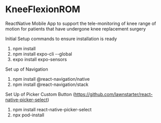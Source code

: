# KneeFlexionROM
ReactNative Mobile App to support the tele-monitoring of knee range of motion for patients that have undergone knee replacement surgery

Initial Setup commands to ensure installation is ready

1) npm install
2) npm install expo-cli --global
3) expo install expo-sensors

Set up of Navigation
1) npm install @react-navigation/native
2) npm install @react-navigation/stack

Set Up of Picker Custom Button (https://github.com/lawnstarter/react-native-picker-select)
1) npm install react-native-picker-select
2) npx pod-install

